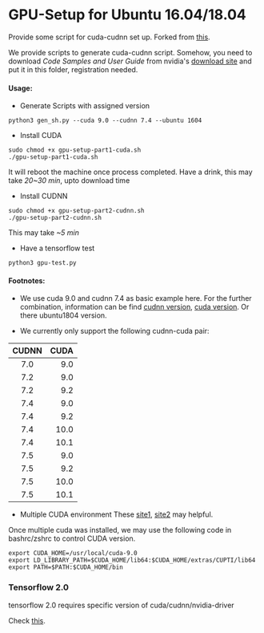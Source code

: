 # GPU-Setup for Ubuntu 16.04/18.04

Provide some script for cuda-cudnn set up. Forked from [this](https://github.com/AndyYSWoo/Azure-GPU-Setup).

We provide scripts to generate cuda-cudnn script.
Somehow, you need to download *Code Samples and User Guide* from nvidia's [download site](https://developer.nvidia.com/rdp/cudnn-download) and put it in this folder, registration needed.
#### Usage:
- Generate Scripts with assigned version
```
python3 gen_sh.py --cuda 9.0 --cudnn 7.4 --ubuntu 1604
```
- Install CUDA

```
sudo chmod +x gpu-setup-part1-cuda.sh
./gpu-setup-part1-cuda.sh
```
It will reboot the machine once process completed. Have a drink, this may take *20~30 min*, upto download time
- Install CUDNN
```
sudo chmod +x gpu-setup-part2-cudnn.sh
./gpu-setup-part2-cudnn.sh
```
This may take *~5 min*
- Have a tensorflow test
```
python3 gpu-test.py
```

#### Footnotes:
- We use cuda 9.0 and cudnn 7.4 as basic example here. For the further combination,  information can be find [cudnn version](https://developer.download.nvidia.com/compute/machine-learning/repos/ubuntu1604/x86_64/), [cuda version](http://developer.download.nvidia.com/compute/cuda/repos/ubuntu1604/x86_64/). Or there ubuntu1804 version.


- We currently only support the following cudnn-cuda pair:
<p align="center">

|CUDNN| CUDA|
|:-----:|-----:|
|7.0  | 9.0|
|7.2  | 9.0|
|7.2  | 9.2|
|7.4  | 9.0|
|7.4  | 9.2|
|7.4  | 10.0|
|7.4  | 10.1|
|7.5  | 9.0|
|7.5  | 9.2|
|7.5  | 10.0|
|7.5  | 10.1|

- Multiple CUDA environment
These [site1](https://www.pugetsystems.com/print_pdf.php?url=https://www.pugetsystems.com/labs/hpc/How-To-Install-CUDA-10-together-with-9-2-on-Ubuntu-18-04-with-support-for-NVIDIA-20XX-Turing-GPUs-1236/&loaded=1), [site2](https://blog.kovalevskyi.com/multiple-version-of-cuda-libraries-on-the-same-machine-b9502d50ae77) may helpful.

Once multiple cuda was installed, we may use the following code in bashrc/zshrc to control CUDA version.

```
export CUDA_HOME=/usr/local/cuda-9.0
export LD_LIBRARY_PATH=$CUDA_HOME/lib64:$CUDA_HOME/extras/CUPTI/lib64
export PATH=$PATH:$CUDA_HOME/bin
```

### Tensorflow 2.0
tensorflow 2.0 requires specific version of cuda/cudnn/nvidia-driver

Check [this](https://www.tensorflow.org/install/gpu).
